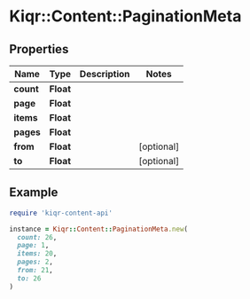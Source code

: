 # Kiqr::Content::PaginationMeta

## Properties

| Name | Type | Description | Notes |
| ---- | ---- | ----------- | ----- |
| **count** | **Float** |  |  |
| **page** | **Float** |  |  |
| **items** | **Float** |  |  |
| **pages** | **Float** |  |  |
| **from** | **Float** |  | [optional] |
| **to** | **Float** |  | [optional] |

## Example

```ruby
require 'kiqr-content-api'

instance = Kiqr::Content::PaginationMeta.new(
  count: 26,
  page: 1,
  items: 20,
  pages: 2,
  from: 21,
  to: 26
)
```

